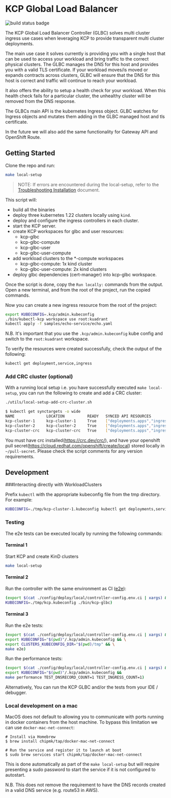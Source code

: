 # KCP Global Load Balancer

![build status badge](https://github.com/kuadrant/kcp-glbc/actions/workflows/ci.yaml/badge.svg)

The KCP Global Load Balancer Controller (GLBC) solves multi cluster ingress use cases when leveraging KCP to provide transparent multi cluster deployments. 

The main use case it solves currently is providing you with a single host that can be used to access your workload and bring traffic to the correct physical clusters. The GLBC manages the DNS for this host and provides you with a valid TLS certificate. If your workload moves/is moved or expands contracts across clusters, GLBC will ensure that the DNS for this host is correct and traffic will continue to reach your workload.

It also offers the ability to setup a health check for your workload. When this health check fails for a particular cluster, the unhealthy cluster will be removed from the DNS response.

The GLBCs main API is the kubernetes Ingress object. GLBC watches for Ingress objects and mutates them adding in the GLBC managed host and tls certificate. 

In the future we will also add the same functionality for Gateway API and OpenShift Route. 

## Getting Started

Clone the repo and run:

```bash
make local-setup
```
> NOTE: If errors are encountered during the local-setup, refer to the [Troubleshooting Installation](https://github.com/Kuadrant/kcp-glbc/blob/main/docs/troubleshooting.md) document.

This script will:

- build all the binaries
- deploy three kubernetes 1.22 clusters locally using `kind`.
- deploy and configure the ingress controllers in each cluster.
- start the KCP server.
- create KCP workspaces for glbc and user resources:
  - kcp-glbc
  - kcp-glbc-compute
  - kcp-glbc-user
  - kcp-glbc-user-compute
- add workload clusters to the *-compute workspaces
  - kcp-glbc-compute: 1x  kind cluster
  - kcp-glbc-user-compute: 2x kind clusters
- deploy glbc dependencies (cert-manager) into kcp-glbc workspace.
    

Once the script is done, copy the `Run locally:` commands from the output.
Open a new terminal, and from the root of the project, run the copied commands.

Now you can create a new ingress resource from the root of the project:

```bash 
export KUBECONFIG=.kcp/admin.kubeconfig
./bin/kubectl-kcp workspace use root:kuadrant
kubectl apply -f samples/echo-service/echo.yaml
```
N.B. It's important that you use the `.kcp/admin.kubeconfig` kube config and switch to the `root:kuadrant` workspace.

To verify the resources were created successfully, check the output of the following:

```bash
kubectl get deployment,service,ingress
```

### Add CRC cluster (optional)

With a running local setup i.e. you have successfully executed `make local-setup`, you can run the following to create and add a CRC cluster:

```bash
./utils/local-setup-add-crc-cluster.sh
```

```bash
$ kubectl get synctargets -o wide
NAME              LOCATION          READY   SYNCED API RESOURCES
kcp-cluster-1     kcp-cluster-1     True    ["deployments.apps","ingresses.networking.k8s.io","secrets","services"]
kcp-cluster-2     kcp-cluster-2     True    ["deployments.apps","ingresses.networking.k8s.io","secrets","services"]
kcp-cluster-crc   kcp-cluster-crc   True    ["deployments.apps","ingresses.networking.k8s.io","secrets","services"]
```

You must have crc installed(https://crc.dev/crc/), and have your openshift pull secret(https://cloud.redhat.com/openshift/create/local) stored locally in `~/pull-secret`. 
Please check the script comments for any version requirements.

## Development

###Interacting directly with WorkloadClusters

Prefix `kubectl` with the appropriate kubeconfig file from the tmp directory.
For example:

```bash
KUBECONFIG=./tmp/kcp-cluster-1.kubeconfig kubectl get deployments,services,ingress --all-namespaces
```

### Testing

The e2e tests can be executed locally by running the following commands:

#### Terminal 1

Start KCP and create KinD clusters
```bash
make local-setup
```

#### Terminal 2

Run the controller with the same environment as CI ([e2e](.github/workflows/e2e.yaml)):
```bash
(export $(cat ./config/deploy/local/controller-config.env.ci | xargs) && \
KUBECONFIG=./tmp/kcp.kubeconfig ./bin/kcp-glbc)
```

#### Terminal 3

Run the e2e tests:

```bash
(export $(cat ./config/deploy/local/controller-config.env.ci | xargs) && \
export KUBECONFIG="$(pwd)"/.kcp/admin.kubeconfig && \
export CLUSTERS_KUBECONFIG_DIR="$(pwd)/tmp" && \
make e2e)
```

Run the performance tests:

```bash
(export $(cat ./config/deploy/local/controller-config.env.ci | xargs) && \
export KUBECONFIG="$(pwd)"/.kcp/admin.kubeconfig &&
make performance TEST_DNSRECORD_COUNT=1 TEST_INGRESS_COUNT=1)
```

Alternatively, You can run the KCP GLBC and/or the tests from your IDE / debugger.

### Local development on a mac
MacOS does not default to allowing you to communicate with ports running in docker containers from the host machine. To bypass this limitation we can use `docker-mac-net-connect`:
```
# Install via Homebrew
$ brew install chipmk/tap/docker-mac-net-connect

# Run the service and register it to launch at boot
$ sudo brew services start chipmk/tap/docker-mac-net-connect
```

This is done automatically as part of the `make local-setup` but will require presenting a sudo password to start the service if it is not configured to autostart.

N.B. This does not remove the requirement to have the DNS records created in a valid DNS service (e.g. route53 in AWS).

